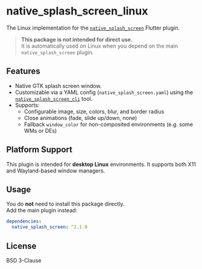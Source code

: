 # native_splash_screen_linux

The Linux implementation for the [`native_splash_screen`](https://pub.dev/packages/native_splash_screen) Flutter plugin.

> **This package is not intended for direct use.**  
> It is automatically used on Linux when you depend on the main `native_splash_screen` plugin.

## Features

- Native GTK splash screen window.
- Customizable via a YAML config (`native_splash_screen.yaml`) using the [`native_splash_screen_cli`](https://pub.dev/packages/native_splash_screen_cli) tool.
- Supports:
  - Configurable image, size, colors, blur, and border radius
  - Close animations (fade, slide up/down, none)
  - Fallback `window_color` for non-composited environments (e.g. some WMs or DEs)

## Platform Support

This plugin is intended for **desktop Linux** environments. It supports both X11 and Wayland-based window managers.

## Usage

You do **not** need to install this package directly.  
Add the main plugin instead:

```yaml
dependencies:
  native_splash_screen: ^2.1.0
```
## License

BSD 3-Clause